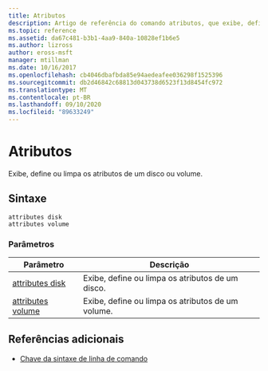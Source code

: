 ```yaml
---
title: Atributos
description: Artigo de referência do comando atributos, que exibe, define ou limpa os atributos de um disco ou volume.
ms.topic: reference
ms.assetid: da67c481-b3b1-4aa9-840a-10828ef1b6e5
ms.author: lizross
author: eross-msft
manager: mtillman
ms.date: 10/16/2017
ms.openlocfilehash: cb4046dbafbda85e94aedeafee036298f1525396
ms.sourcegitcommit: db2d46842c68813d043738d6523f13d8454fc972
ms.translationtype: MT
ms.contentlocale: pt-BR
ms.lasthandoff: 09/10/2020
ms.locfileid: "89633249"
---
```

# <a name="attributes"></a>Atributos

Exibe, define ou limpa os atributos de um disco ou volume.

## <a name="syntax"></a>Sintaxe

```
attributes disk
attributes volume
```

### <a name="parameters"></a>Parâmetros

| Parâmetro | Descrição |
| --------- | ----------- |
| [attributes disk](attributes-disk.md) | Exibe, define ou limpa os atributos de um disco. |
| [attributes volume](attributes-volume.md) | Exibe, define ou limpa os atributos de um volume. |

## <a name="additional-references"></a>Referências adicionais

- [Chave da sintaxe de linha de comando](command-line-syntax-key.md)
